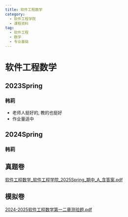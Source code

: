 ```yaml
---
title: 软件工程数学
category:
  - 软件工程学院
  - 课程资料
tag:
  - 软件工程
  - 数学
  - 专业基础
---
```


# 软件工程数学

## 2023Spring
### 韩莉
- 老师人挺好的, 教的也挺好
- 作业量适中

## 2024Spring
### 韩莉


## 真题卷

[软件工程数学_软件工程学院_2025Spring_期中_A_含答案.pdf](../res/%E8%BD%AF%E4%BB%B6%E5%B7%A5%E7%A8%8B%E5%AD%A6%E9%99%A2/%E8%BD%AF%E4%BB%B6%E5%B7%A5%E7%A8%8B%E6%95%B0%E5%AD%A6/%E7%9C%9F%E9%A2%98%E5%8D%B7/%E8%BD%AF%E4%BB%B6%E5%B7%A5%E7%A8%8B%E6%95%B0%E5%AD%A6_%E8%BD%AF%E4%BB%B6%E5%B7%A5%E7%A8%8B%E5%AD%A6%E9%99%A2_2025Spring_%E6%9C%9F%E4%B8%AD_A_%E5%90%AB%E7%AD%94%E6%A1%88.pdf)

## 模拟卷

[2024-2025软件工程数学第一二章测验题.pdf](../res/%E8%BD%AF%E4%BB%B6%E5%B7%A5%E7%A8%8B%E5%AD%A6%E9%99%A2/%E8%BD%AF%E4%BB%B6%E5%B7%A5%E7%A8%8B%E6%95%B0%E5%AD%A6/%E6%A8%A1%E6%8B%9F%E5%8D%B7/2024-2025%E8%BD%AF%E4%BB%B6%E5%B7%A5%E7%A8%8B%E6%95%B0%E5%AD%A6%E7%AC%AC%E4%B8%80%E4%BA%8C%E7%AB%A0%E6%B5%8B%E9%AA%8C%E9%A2%98.pdf)
